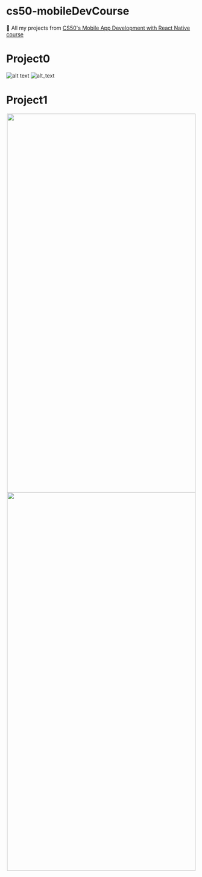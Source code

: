 # cs50-mobileDevCourse
:blue_book: All my projects from [CS50's Mobile App Development with React Native course](https://www.edx.org/course/cs50s-mobile-app-development-with-react-native-0)

# Project0
![alt text](https://github.com/Mvrs/cs50-mobileDevCourse/blob/master/Projec0-screenshots/TODO-VanillaJS-APP.png)
![alt_text](https://github.com/Mvrs/cs50-mobileDevCourse/blob/master/Projec0-screenshots/TodoVanillaApp.png)

# Project1
<img src="https://github.com/Mvrs/cs50-mobileDevCourse/blob/master/Project1-sceenshots/Project1S.png" width="500" height="1000" style="display:block; margin-left: auto; margin-right: auto;">
<img src="https://github.com/Mvrs/cs50-mobileDevCourse/blob/master/Project1-sceenshots/Project1P.png" width="500" height="1000" style="display:block; margin-left: auto; margin-right: auto;">
